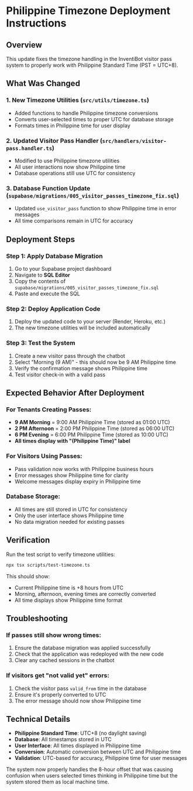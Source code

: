 # Philippine Timezone Deployment Instructions

## Overview
This update fixes the timezone handling in the InventiBot visitor pass system to properly work with Philippine Standard Time (PST = UTC+8).

## What Was Changed

### 1. New Timezone Utilities (`src/utils/timezone.ts`)
- Added functions to handle Philippine timezone conversions
- Converts user-selected times to proper UTC for database storage
- Formats times in Philippine time for user display

### 2. Updated Visitor Pass Handler (`src/handlers/visitor-pass.handler.ts`)
- Modified to use Philippine timezone utilities
- All user interactions now show Philippine time
- Database operations still use UTC for consistency

### 3. Database Function Update (`supabase/migrations/005_visitor_passes_timezone_fix.sql`)
- Updated `use_visitor_pass` function to show Philippine time in error messages
- All time comparisons remain in UTC for accuracy

## Deployment Steps

### Step 1: Apply Database Migration
1. Go to your Supabase project dashboard
2. Navigate to **SQL Editor**
3. Copy the contents of `supabase/migrations/005_visitor_passes_timezone_fix.sql`
4. Paste and execute the SQL

### Step 2: Deploy Application Code
1. Deploy the updated code to your server (Render, Heroku, etc.)
2. The new timezone utilities will be included automatically

### Step 3: Test the System
1. Create a new visitor pass through the chatbot
2. Select "Morning (9 AM)" - this should now be 9 AM Philippine time
3. Verify the confirmation message shows Philippine time
4. Test visitor check-in with a valid pass

## Expected Behavior After Deployment

### For Tenants Creating Passes:
- **9 AM Morning** = 9:00 AM Philippine Time (stored as 01:00 UTC)
- **2 PM Afternoon** = 2:00 PM Philippine Time (stored as 06:00 UTC) 
- **6 PM Evening** = 6:00 PM Philippine Time (stored as 10:00 UTC)
- **All times display with "(Philippine Time)" label**

### For Visitors Using Passes:
- Pass validation now works with Philippine business hours
- Error messages show Philippine time for clarity
- Welcome messages display expiry in Philippine time

### Database Storage:
- All times are still stored in UTC for consistency
- Only the user interface shows Philippine time
- No data migration needed for existing passes

## Verification

Run the test script to verify timezone utilities:
```bash
npx tsx scripts/test-timezone.ts
```

This should show:
- Current Philippine time is +8 hours from UTC
- Morning, afternoon, evening times are correctly converted
- All time displays show Philippine time format

## Troubleshooting

### If passes still show wrong times:
1. Ensure the database migration was applied successfully
2. Check that the application was redeployed with the new code
3. Clear any cached sessions in the chatbot

### If visitors get "not valid yet" errors:
1. Check the visitor pass `valid_from` time in the database
2. Ensure it's properly converted to UTC
3. The error message should now show Philippine time

## Technical Details

- **Philippine Standard Time**: UTC+8 (no daylight saving)
- **Database**: All timestamps stored in UTC
- **User Interface**: All times displayed in Philippine time
- **Conversion**: Automatic conversion between UTC and Philippine time
- **Validation**: UTC-based for accuracy, Philippine time for user messages

The system now properly handles the 8-hour offset that was causing confusion when users selected times thinking in Philippine time but the system stored them as local machine time.